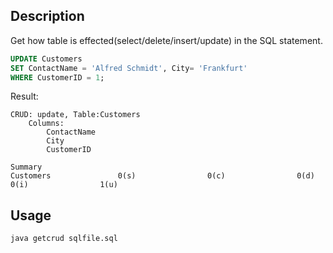 ## Description
Get how table is effected(select/delete/insert/update) in the SQL statement.

```sql
UPDATE Customers
SET ContactName = 'Alfred Schmidt', City= 'Frankfurt'
WHERE CustomerID = 1;
```

Result:
```
CRUD: update, Table:Customers
	Columns:
		ContactName
		City
		CustomerID

Summary
Customers				0(s)				0(c)				0(d)				0(i)				1(u)
```


## Usage
`java getcrud sqlfile.sql`


